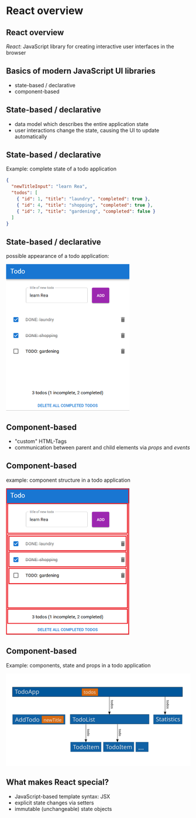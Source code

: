 # React overview

## React overview

_React_: JavaScript library for creating interactive user interfaces in the browser

## Basics of modern JavaScript UI libraries

- state-based / declarative
- component-based

## State-based / declarative

- data model which describes the entire application state
- user interactions change the state, causing the UI to update automatically

## State-based / declarative

Example: complete state of a todo application

```json
{
  "newTitleInput": "learn Rea",
  "todos": [
    { "id": 1, "title": "laundry", "completed": true },
    { "id": 4, "title": "shopping", "completed": true },
    { "id": 7, "title": "gardening", "completed": false }
  ]
}
```

## State-based / declarative

possible appearance of a todo application:

<img src="assets/todolist.png" alt="screenshot of a todo list application" style="height: 400px" />

## Component-based

- "custom" HTML-Tags
- communication between parent and child elements via _props_ and _events_

## Component-based

example: component structure in a todo application

<img src="assets/todolist-component-structure.png" alt="screenshot of a todo list application with components outlined in red" style="height: 400px" />

## Component-based

Example: components, state and props in a todo application

<img src="assets/todo-components-state-props.svg" />

## What makes React special?

- JavaScript-based template syntax: JSX
- explicit state changes via setters
- immutable (unchangeable) state objects
